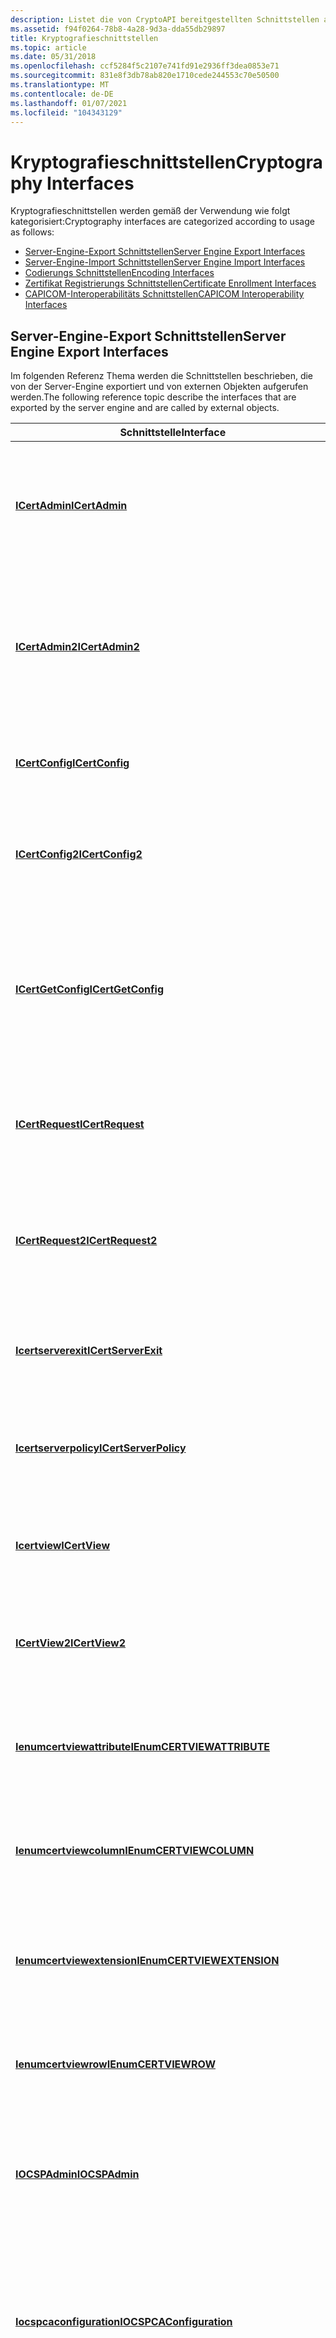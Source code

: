 ```yaml
---
description: Listet die von CryptoAPI bereitgestellten Schnittstellen auf.
ms.assetid: f94f0264-78b8-4a28-9d3a-dda55db29897
title: Kryptografieschnittstellen
ms.topic: article
ms.date: 05/31/2018
ms.openlocfilehash: ccf5284f5c2107e741fd91e2936ff3dea0853e71
ms.sourcegitcommit: 831e8f3db78ab820e1710cede244553c70e50500
ms.translationtype: MT
ms.contentlocale: de-DE
ms.lasthandoff: 01/07/2021
ms.locfileid: "104343129"
---
```

# <a name="cryptography-interfaces"></a><span data-ttu-id="37652-103">Kryptografieschnittstellen</span><span class="sxs-lookup"><span data-stu-id="37652-103">Cryptography Interfaces</span></span>

<span data-ttu-id="37652-104">Kryptografieschnittstellen werden gemäß der Verwendung wie folgt kategorisiert:</span><span class="sxs-lookup"><span data-stu-id="37652-104">Cryptography interfaces are categorized according to usage as follows:</span></span>

-   [<span data-ttu-id="37652-105">Server-Engine-Export Schnittstellen</span><span class="sxs-lookup"><span data-stu-id="37652-105">Server Engine Export Interfaces</span></span>](#server-engine-export-interfaces)
-   [<span data-ttu-id="37652-106">Server-Engine-Import Schnittstellen</span><span class="sxs-lookup"><span data-stu-id="37652-106">Server Engine Import Interfaces</span></span>](#server-engine-import-interfaces)
-   [<span data-ttu-id="37652-107">Codierungs Schnittstellen</span><span class="sxs-lookup"><span data-stu-id="37652-107">Encoding Interfaces</span></span>](#encoding-interfaces)
-   [<span data-ttu-id="37652-108">Zertifikat Registrierungs Schnittstellen</span><span class="sxs-lookup"><span data-stu-id="37652-108">Certificate Enrollment Interfaces</span></span>](#certificate-enrollment-interfaces)
-   [<span data-ttu-id="37652-109">CAPICOM-Interoperabilitäts Schnittstellen</span><span class="sxs-lookup"><span data-stu-id="37652-109">CAPICOM Interoperability Interfaces</span></span>](#capicom-interoperability-interfaces)

## <a name="server-engine-export-interfaces"></a><span data-ttu-id="37652-110">Server-Engine-Export Schnittstellen</span><span class="sxs-lookup"><span data-stu-id="37652-110">Server Engine Export Interfaces</span></span>

<span data-ttu-id="37652-111">Im folgenden Referenz Thema werden die Schnittstellen beschrieben, die von der Server-Engine exportiert und von externen Objekten aufgerufen werden.</span><span class="sxs-lookup"><span data-stu-id="37652-111">The following reference topic describe the interfaces that are exported by the server engine and are called by external objects.</span></span>



| <span data-ttu-id="37652-112">Schnittstelle</span><span class="sxs-lookup"><span data-stu-id="37652-112">Interface</span></span>                                                                | <span data-ttu-id="37652-113">BESCHREIBUNG</span><span class="sxs-lookup"><span data-stu-id="37652-113">Description</span></span>                                                                                                                                                                                                                                     |
|--------------------------------------------------------------------------|-------------------------------------------------------------------------------------------------------------------------------------------------------------------------------------------------------------------------------------------------|
| [<span data-ttu-id="37652-114">**ICertAdmin**</span><span class="sxs-lookup"><span data-stu-id="37652-114">**ICertAdmin**</span></span>](/windows/desktop/api/Certadm/nn-certadm-icertadmin)                                         | <span data-ttu-id="37652-115">Wird von Verwaltungsprogrammen zur Verwaltung von Anforderungen, Zertifikaten und Widerruf verwendet.</span><span class="sxs-lookup"><span data-stu-id="37652-115">Used by administration programs to manage requests, certificates, and revocations.</span></span>                                                                                                                                                              |
| [<span data-ttu-id="37652-116">**ICertAdmin2**</span><span class="sxs-lookup"><span data-stu-id="37652-116">**ICertAdmin2**</span></span>](/windows/desktop/api/Certadm/nn-certadm-icertadmin2)                                       | <span data-ttu-id="37652-117">Wird von Verwaltungsprogrammen zur Verwaltung von Anforderungen, Zertifikaten und Widerruf verwendet.</span><span class="sxs-lookup"><span data-stu-id="37652-117">Used by administration programs to manage requests, certificates, and revocations.</span></span> <span data-ttu-id="37652-118">Ersetzt [**ICertAdmin**](/windows/desktop/api/Certadm/nn-certadm-icertadmin).</span><span class="sxs-lookup"><span data-stu-id="37652-118">Supersedes [**ICertAdmin**](/windows/desktop/api/Certadm/nn-certadm-icertadmin).</span></span>                                                                                                                 |
| [<span data-ttu-id="37652-119">**ICertConfig**</span><span class="sxs-lookup"><span data-stu-id="37652-119">**ICertConfig**</span></span>](/windows/desktop/api/Certcli/nn-certcli-icertconfig)                                       | <span data-ttu-id="37652-120">Wird von Clients verwendet, um Informationen zu den verfügbaren Servern zu erhalten.</span><span class="sxs-lookup"><span data-stu-id="37652-120">Used by clients to get information about the available servers.</span></span>                                                                                                                                                                                 |
| [<span data-ttu-id="37652-121">**ICertConfig2**</span><span class="sxs-lookup"><span data-stu-id="37652-121">**ICertConfig2**</span></span>](/windows/desktop/api/Certcli/nn-certcli-icertconfig2)                                     | <span data-ttu-id="37652-122">Wird von Clients verwendet, um Informationen zu den verfügbaren Servern zu erhalten.</span><span class="sxs-lookup"><span data-stu-id="37652-122">Used by clients to get information about the available servers.</span></span> <span data-ttu-id="37652-123">Ersetzt [**ICertConfig**](/windows/desktop/api/Certcli/nn-certcli-icertconfig).</span><span class="sxs-lookup"><span data-stu-id="37652-123">Supersedes [**ICertConfig**](/windows/desktop/api/Certcli/nn-certcli-icertconfig).</span></span>                                                                                                                                  |
| [<span data-ttu-id="37652-124">**ICertGetConfig**</span><span class="sxs-lookup"><span data-stu-id="37652-124">**ICertGetConfig**</span></span>](/windows/desktop/api/Certcli/nn-certcli-icertgetconfig)                                 | <span data-ttu-id="37652-125">Stellt Funktionen bereit, mit denen die während der Client Installation angegebenen öffentlichen Konfigurationsdaten für einen [*Zertifikat Dienst*](../secgloss/c-gly.md) Server abgerufen werden.</span><span class="sxs-lookup"><span data-stu-id="37652-125">Provides functionality for retrieving the public configuration data (specified during client setup) for a [*Certificate Services*](../secgloss/c-gly.md) server.</span></span>                |
| [<span data-ttu-id="37652-126">**ICertRequest**</span><span class="sxs-lookup"><span data-stu-id="37652-126">**ICertRequest**</span></span>](/windows/desktop/api/Certcli/nn-certcli-icertrequest)                                     | <span data-ttu-id="37652-127">Wird verwendet, um eine Anforderung an den Server zu senden und die Ergebnisse der Anforderung zu erhalten.</span><span class="sxs-lookup"><span data-stu-id="37652-127">Used to send a request to the server and get the results of the request.</span></span>                                                                                                                                                                        |
| [<span data-ttu-id="37652-128">**ICertRequest2**</span><span class="sxs-lookup"><span data-stu-id="37652-128">**ICertRequest2**</span></span>](/windows/desktop/api/Certcli/nn-certcli-icertrequest2)                                   | <span data-ttu-id="37652-129">Wird verwendet, um eine Anforderung an den Server zu senden und die Ergebnisse der Anforderung zu erhalten.</span><span class="sxs-lookup"><span data-stu-id="37652-129">Used to send a request to the server and get the results of the request.</span></span> <span data-ttu-id="37652-130">Ersetzt [**ICertRequest**](/windows/desktop/api/Certcli/nn-certcli-icertrequest).</span><span class="sxs-lookup"><span data-stu-id="37652-130">Supersedes [**ICertRequest**](/windows/desktop/api/Certcli/nn-certcli-icertrequest).</span></span>                                                                                                                       |
| [<span data-ttu-id="37652-131">**Icertserverexit**</span><span class="sxs-lookup"><span data-stu-id="37652-131">**ICertServerExit**</span></span>](/windows/desktop/api/Certif/nn-certif-icertserverexit)                               | <span data-ttu-id="37652-132">Wird von [Exit-Modulen](exit-modules.md) verwendet, um Zertifikat-und Anforderungs Eigenschaften zu erhalten.</span><span class="sxs-lookup"><span data-stu-id="37652-132">Used by [exit modules](exit-modules.md) to get certificate and request properties.</span></span>                                                                                                                                                             |
| [<span data-ttu-id="37652-133">**Icertserverpolicy**</span><span class="sxs-lookup"><span data-stu-id="37652-133">**ICertServerPolicy**</span></span>](/windows/desktop/api/Certif/nn-certif-icertserverpolicy)                           | <span data-ttu-id="37652-134">Wird vom- [Richtlinien Modul](policy-modules.md) verwendet, um Zertifikat-und Anforderungs Eigenschaften zu erhalten und festzulegen.</span><span class="sxs-lookup"><span data-stu-id="37652-134">Used by the [policy module](policy-modules.md) to get and set certificate and request properties.</span></span>                                                                                                                                              |
| [<span data-ttu-id="37652-135">**Icertview**</span><span class="sxs-lookup"><span data-stu-id="37652-135">**ICertView**</span></span>](/windows/desktop/api/Certview/nn-certview-icertview)                                           | <span data-ttu-id="37652-136">Wird von Clients zum [Anzeigen der Zertifikat Dienst Datenbank](viewing-the-certificate-services-database.md)verwendet.</span><span class="sxs-lookup"><span data-stu-id="37652-136">Used by clients for [viewing the Certificate Services database](viewing-the-certificate-services-database.md).</span></span>                                                                                                                                 |
| [<span data-ttu-id="37652-137">**ICertView2**</span><span class="sxs-lookup"><span data-stu-id="37652-137">**ICertView2**</span></span>](/windows/desktop/api/Certview/nn-certview-icertview2)                                         | <span data-ttu-id="37652-138">Wird von Clients zum Anzeigen der Zertifikat Dienst Datenbank verwendet.</span><span class="sxs-lookup"><span data-stu-id="37652-138">Used by clients for viewing the Certificate Services database.</span></span> <span data-ttu-id="37652-139">Ersetzt [**icertview**](/windows/desktop/api/Certview/nn-certview-icertview).</span><span class="sxs-lookup"><span data-stu-id="37652-139">Supersedes [**ICertView**](/windows/desktop/api/Certview/nn-certview-icertview).</span></span>                                                                                                                                       |
| [<span data-ttu-id="37652-140">**Ienumcertviewattribute**</span><span class="sxs-lookup"><span data-stu-id="37652-140">**IEnumCERTVIEWATTRIBUTE**</span></span>](/windows/desktop/api/Certview/nn-certview-ienumcertviewattribute)                 | <span data-ttu-id="37652-141">Wird von Clients verwendet, um auf die Zertifikat Attribute für eine Zeile in der Zertifikat Dienst Ansicht zuzugreifen.</span><span class="sxs-lookup"><span data-stu-id="37652-141">Used by clients to access the certificate attributes for a row in the Certificate Services view.</span></span>                                                                                                                                                |
| [<span data-ttu-id="37652-142">**Ienumcertviewcolumn**</span><span class="sxs-lookup"><span data-stu-id="37652-142">**IEnumCERTVIEWCOLUMN**</span></span>](/windows/desktop/api/Certview/nn-certview-ienumcertviewcolumn)                       | <span data-ttu-id="37652-143">Wird von Clients verwendet, um auf die Datenspalten einer Zeile in der Zertifikat Dienst Ansicht zuzugreifen.</span><span class="sxs-lookup"><span data-stu-id="37652-143">Used by clients to access the data columns of a row in the Certificate Services view.</span></span>                                                                                                                                                           |
| [<span data-ttu-id="37652-144">**Ienumcertviewextension**</span><span class="sxs-lookup"><span data-stu-id="37652-144">**IEnumCERTVIEWEXTENSION**</span></span>](/windows/desktop/api/Certview/nn-certview-ienumcertviewextension)                 | <span data-ttu-id="37652-145">Wird von Clients verwendet, um auf die Zertifikat Erweiterungs Daten für eine Zeile in der Zertifikat Dienst Ansicht zuzugreifen.</span><span class="sxs-lookup"><span data-stu-id="37652-145">Used by clients to access the certificate extension data for a row in the Certificate Services view.</span></span>                                                                                                                                            |
| [<span data-ttu-id="37652-146">**Ienumcertviewrow**</span><span class="sxs-lookup"><span data-stu-id="37652-146">**IEnumCERTVIEWROW**</span></span>](/windows/desktop/api/Certview/nn-certview-ienumcertviewrow)                             | <span data-ttu-id="37652-147">Wird von Clients verwendet, um die Zeilen der Zertifikat Dienst Ansicht aufzulisten.</span><span class="sxs-lookup"><span data-stu-id="37652-147">Used by clients to enumerate the rows of the Certificate Services view.</span></span>                                                                                                                                                                         |
| [<span data-ttu-id="37652-148">**IOCSPAdmin**</span><span class="sxs-lookup"><span data-stu-id="37652-148">**IOCSPAdmin**</span></span>](/windows/desktop/api/certadm/nn-certadm-iocspadmin)                                         | <span data-ttu-id="37652-149">Wird von Verwaltungsprogrammen verwendet, um OCSP-responderserver (Online Certificate Status-Protokoll) zu konfigurieren.</span><span class="sxs-lookup"><span data-stu-id="37652-149">Used by administration programs to configure Online Certificate Status Protocol (OCSP) responder servers.</span></span>                                                                                                                                       |
| [<span data-ttu-id="37652-150">**Iocspcaconfiguration**</span><span class="sxs-lookup"><span data-stu-id="37652-150">**IOCSPCAConfiguration**</span></span>](/windows/desktop/api/Certadm/nn-certadm-iocspcaconfiguration)                     | <span data-ttu-id="37652-151">Stellt Funktionen bereit, mit denen ein OCSP-Beantworter-Dienst zum Verarbeiten von Status Anforderungen für eine bestimmte [*Zertifizierungs*](../secgloss/c-gly.md) Stelle konfiguriert werden können.</span><span class="sxs-lookup"><span data-stu-id="37652-151">Provides functionality to configure an OCSP responder service to handle status requests for a specific [*certification authority*](../secgloss/c-gly.md) (CA).</span></span><br/> |
| [<span data-ttu-id="37652-152">**Iocspcaconfigurationcollection**</span><span class="sxs-lookup"><span data-stu-id="37652-152">**IOCSPCAConfigurationCollection**</span></span>](/windows/desktop/api/Certadm/nn-certadm-iocspcaconfigurationcollection) | <span data-ttu-id="37652-153">Stellt Funktionen zum Verwalten der Zertifizierungsstellen Konfigurationen bereit, für die ein OCSP-Beantworter-Dienst Anforderungen verarbeiten kann.</span><span class="sxs-lookup"><span data-stu-id="37652-153">Provides functionality to manage the CA configurations for which an OCSP responder service can handle requests.</span></span>                                                                                                                                 |
| [<span data-ttu-id="37652-154">**Iocspproperty**</span><span class="sxs-lookup"><span data-stu-id="37652-154">**IOCSPProperty**</span></span>](/windows/desktop/api/Certadm/nn-certadm-iocspproperty)                                   | <span data-ttu-id="37652-155">Stellt Funktionen zum Konfigurieren eines OCSP-Beantworter-Server Attributs bereit.</span><span class="sxs-lookup"><span data-stu-id="37652-155">Provides functionality to configure an OCSP responder server attribute.</span></span>                                                                                                                                                                         |
| [<span data-ttu-id="37652-156">**Iocsppropertycollection**</span><span class="sxs-lookup"><span data-stu-id="37652-156">**IOCSPPropertyCollection**</span></span>](/windows/desktop/api/Certadm/nn-certadm-iocsppropertycollection)               | <span data-ttu-id="37652-157">Wird von Verwaltungsprogrammen zum Verwalten von OCSP-Beantworter-Server Attributen verwendet.</span><span class="sxs-lookup"><span data-stu-id="37652-157">Used by administration programs to manage OCSP responder server attributes.</span></span>                                                                                                                                                                     |



 

## <a name="server-engine-import-interfaces"></a><span data-ttu-id="37652-158">Server-Engine-Import Schnittstellen</span><span class="sxs-lookup"><span data-stu-id="37652-158">Server Engine Import Interfaces</span></span>

<span data-ttu-id="37652-159">In den folgenden Referenz Themen werden die Schnittstellen beschrieben, die von der Server-Engine importiert werden.</span><span class="sxs-lookup"><span data-stu-id="37652-159">The following reference topics describe the interfaces that are imported by the server engine.</span></span>



| <span data-ttu-id="37652-160">Schnittstelle</span><span class="sxs-lookup"><span data-stu-id="37652-160">Interface</span></span>                                      | <span data-ttu-id="37652-161">BESCHREIBUNG</span><span class="sxs-lookup"><span data-stu-id="37652-161">Description</span></span>                                                                                                                            |
|------------------------------------------------|----------------------------------------------------------------------------------------------------------------------------------------|
| [<span data-ttu-id="37652-162">**Icertexit**</span><span class="sxs-lookup"><span data-stu-id="37652-162">**ICertExit**</span></span>](/windows/desktop/api/Certexit/nn-certexit-icertexit)                 | <span data-ttu-id="37652-163">Exportiert durch Exit-Module.</span><span class="sxs-lookup"><span data-stu-id="37652-163">Exported by exit modules.</span></span> <span data-ttu-id="37652-164">Wird von der Server-Engine verwendet, um fertige Zertifikate und Sperrinformationen bereitzustellen.</span><span class="sxs-lookup"><span data-stu-id="37652-164">Used by the server engine to deliver finished certificates and revocation information.</span></span>                       |
| [<span data-ttu-id="37652-165">**ICertExit2**</span><span class="sxs-lookup"><span data-stu-id="37652-165">**ICertExit2**</span></span>](/windows/desktop/api/Certexit/nn-certexit-icertexit2)               | <span data-ttu-id="37652-166">Fügt [**icertexit**](/windows/desktop/api/Certexit/nn-certexit-icertexit)die [**getmanagemodule**](/windows/desktop/api/Certexit/nf-certexit-icertexit2-getmanagemodule) -Methode hinzu.</span><span class="sxs-lookup"><span data-stu-id="37652-166">Adds the [**GetManageModule**](/windows/desktop/api/Certexit/nf-certexit-icertexit2-getmanagemodule) method to [**ICertExit**](/windows/desktop/api/Certexit/nn-certexit-icertexit).</span></span>                               |
| [<span data-ttu-id="37652-167">**Icertmanagemodule**</span><span class="sxs-lookup"><span data-stu-id="37652-167">**ICertManageModule**</span></span>](/windows/desktop/api/Certmod/nn-certmod-icertmanagemodule) | <span data-ttu-id="37652-168">Exportiert nach Richtlinien-oder Beendigungs Modulen.</span><span class="sxs-lookup"><span data-stu-id="37652-168">Exported by policy or exit modules.</span></span> <span data-ttu-id="37652-169">Wird verwendet, um Modul Informationen anzuzeigen oder um eine Benutzeroberfläche für die Konfiguration des Moduls anzuzeigen.</span><span class="sxs-lookup"><span data-stu-id="37652-169">Used to display module information or to display a user interface for configuration of the module.</span></span> |
| [<span data-ttu-id="37652-170">**Icertpolicy**</span><span class="sxs-lookup"><span data-stu-id="37652-170">**ICertPolicy**</span></span>](/windows/desktop/api/Certpol/nn-certpol-icertpolicy)             | <span data-ttu-id="37652-171">Wird vom-Richtlinien Modul exportiert.</span><span class="sxs-lookup"><span data-stu-id="37652-171">Exported by the policy module.</span></span> <span data-ttu-id="37652-172">Wird von der Server-Engine verwendet, um Anforderungen zu überprüfen und Eigenschaften für Zertifikate zu erhalten.</span><span class="sxs-lookup"><span data-stu-id="37652-172">Used by the server engine to check requests and get properties for certificates.</span></span>                        |
| [<span data-ttu-id="37652-173">**ICertPolicy2**</span><span class="sxs-lookup"><span data-stu-id="37652-173">**ICertPolicy2**</span></span>](/windows/desktop/api/Certpol/nn-certpol-icertpolicy2)           | <span data-ttu-id="37652-174">Fügt [**icertpolicy**](/windows/desktop/api/Certpol/nn-certpol-icertpolicy)die [**getmanagemodule**](/windows/desktop/api/Certpol/nf-certpol-icertpolicy2-getmanagemodule) -Methode hinzu.</span><span class="sxs-lookup"><span data-stu-id="37652-174">Adds the [**GetManageModule**](/windows/desktop/api/Certpol/nf-certpol-icertpolicy2-getmanagemodule) method to [**ICertPolicy**](/windows/desktop/api/Certpol/nn-certpol-icertpolicy).</span></span>                         |



 

## <a name="encoding-interfaces"></a><span data-ttu-id="37652-175">Codierungs Schnittstellen</span><span class="sxs-lookup"><span data-stu-id="37652-175">Encoding Interfaces</span></span>

<span data-ttu-id="37652-176">In den folgenden Referenz Themen werden die Schnittstellen beschrieben, die von [Erweiterungs Handlern](writing-custom-extension-handlers.md) exportiert und durch das-Richtlinien Modul importiert werden können.</span><span class="sxs-lookup"><span data-stu-id="37652-176">The following reference topics describe the interfaces that can be exported by [extension handlers](writing-custom-extension-handlers.md) and are imported by the policy module.</span></span>



| <span data-ttu-id="37652-177">Schnittstelle</span><span class="sxs-lookup"><span data-stu-id="37652-177">Interface</span></span>                                                | <span data-ttu-id="37652-178">BESCHREIBUNG</span><span class="sxs-lookup"><span data-stu-id="37652-178">Description</span></span>                                                                                                                                                                                                                                   |
|----------------------------------------------------------|-----------------------------------------------------------------------------------------------------------------------------------------------------------------------------------------------------------------------------------------------|
| [<span data-ttu-id="37652-179">**Icertencodealtname**</span><span class="sxs-lookup"><span data-stu-id="37652-179">**ICertEncodeAltName**</span></span>](/windows/desktop/api/Certenc/nn-certenc-icertencodealtname)         | <span data-ttu-id="37652-180">Wird vom- [Richtlinien Modul](policy-modules.md) verwendet, um alternative namens Erweiterungen zu verarbeiten.</span><span class="sxs-lookup"><span data-stu-id="37652-180">Used by the [policy module](policy-modules.md) to handle alternate name extensions.</span></span>                                                                                                                                                          |
| [<span data-ttu-id="37652-181">**Icertencodebitstring**</span><span class="sxs-lookup"><span data-stu-id="37652-181">**ICertEncodeBitString**</span></span>](/windows/desktop/api/Certenc/nn-certenc-icertencodebitstring)     | <span data-ttu-id="37652-182">Wird vom-Richtlinien Modul verwendet, um in Zertifikat Erweiterungen verwendete Bitzeichenfolgen zu verarbeiten.</span><span class="sxs-lookup"><span data-stu-id="37652-182">Used by the policy module to handle bit strings used in certificate extensions.</span></span>                                                                                                                                                               |
| [<span data-ttu-id="37652-183">**Icertencodecrldistinfo**</span><span class="sxs-lookup"><span data-stu-id="37652-183">**ICertEncodeCRLDistInfo**</span></span>](/windows/desktop/api/Certenc/nn-certenc-icertencodecrldistinfo) | <span data-ttu-id="37652-184">Wird vom-Richtlinien Modul verwendet, um die in Zertifikat Erweiterungen verwendeten CRL-Verteilungs Informations Arrays [*zu verarbeiten.*](../secgloss/c-gly.md)</span><span class="sxs-lookup"><span data-stu-id="37652-184">Used by the policy module to handle [*certificate revocation list*](../secgloss/c-gly.md) (CRL) distribution information arrays used in certificate extensions.</span></span> |
| [<span data-ttu-id="37652-185">**Icertencodedatearray**</span><span class="sxs-lookup"><span data-stu-id="37652-185">**ICertEncodeDateArray**</span></span>](/windows/desktop/api/Certenc/nn-certenc-icertencodedatearray)     | <span data-ttu-id="37652-186">Wird vom-Richtlinien Modul verwendet, um **Datums** Arrays zu verarbeiten, die in Zertifikat Erweiterungen verwendet werden.</span><span class="sxs-lookup"><span data-stu-id="37652-186">Used by the policy module to handle **Date** arrays used in certificate extensions.</span></span>                                                                                                                                                           |
| [<span data-ttu-id="37652-187">**Icertencodelta ongarray**</span><span class="sxs-lookup"><span data-stu-id="37652-187">**ICertEncodeLongArray**</span></span>](/windows/desktop/api/Certenc/nn-certenc-icertencodelongarray)     | <span data-ttu-id="37652-188">Wird vom-Richtlinien Modul verwendet, um **lange** Arrays zu verarbeiten, die in Zertifikat Erweiterungen verwendet werden.</span><span class="sxs-lookup"><span data-stu-id="37652-188">Used by the policy module to handle **Long** arrays used in certificate extensions.</span></span>                                                                                                                                                           |
| [<span data-ttu-id="37652-189">**Icertencodestringarray**</span><span class="sxs-lookup"><span data-stu-id="37652-189">**ICertEncodeStringArray**</span></span>](/windows/desktop/api/Certenc/nn-certenc-icertencodestringarray) | <span data-ttu-id="37652-190">Wird vom Richtlinien Modul verwendet, um **Zeichen** folgen Arrays zu verarbeiten, die in Zertifikat Erweiterungen verwendet werden.</span><span class="sxs-lookup"><span data-stu-id="37652-190">Used by the policy module to handle **STRING** arrays used in certificate extensions.</span></span>                                                                                                                                                         |



 

## <a name="certificate-enrollment-interfaces"></a><span data-ttu-id="37652-191">Zertifikat Registrierungs Schnittstellen</span><span class="sxs-lookup"><span data-stu-id="37652-191">Certificate Enrollment Interfaces</span></span>

<span data-ttu-id="37652-192">In diesem Abschnitt werden die Objekte, Methoden und Eigenschaften der Zertifikat Registrierungs Steuerung sowie das Objekt, die Methoden und die Eigenschaften beschrieben, die in der Smartcard-Registrierungs Steuerung zur Verfügung stehen.</span><span class="sxs-lookup"><span data-stu-id="37652-192">This section describes the objects, methods and properties of the Certificate Enrollment Control and the object, methods, and properties available in Smart Card Enrollment Control.</span></span> <span data-ttu-id="37652-193">Hierzu gehören die folgenden Schnittstellen.</span><span class="sxs-lookup"><span data-stu-id="37652-193">These include the following interfaces.</span></span>



| <span data-ttu-id="37652-194">Schnittstelle</span><span class="sxs-lookup"><span data-stu-id="37652-194">Interface</span></span>                                                                                  | <span data-ttu-id="37652-195">BESCHREIBUNG</span><span class="sxs-lookup"><span data-stu-id="37652-195">Description</span></span>                                                                                                                                                                                                      |
|--------------------------------------------------------------------------------------------|------------------------------------------------------------------------------------------------------------------------------------------------------------------------------------------------------------------|
| [<span data-ttu-id="37652-196">**Icenroll**</span><span class="sxs-lookup"><span data-stu-id="37652-196">**ICEnroll**</span></span>](/windows/desktop/api/Xenroll/nn-xenroll-icenroll)                                                               | <span data-ttu-id="37652-197">Eine von mehreren Schnittstellen, die das Zertifikat Registrierungs Steuerelement darstellen.</span><span class="sxs-lookup"><span data-stu-id="37652-197">One of several interfaces that represent the Certificate Enrollment Control.</span></span> <span data-ttu-id="37652-198">Dies ist in erster Linie von Interesse, wenn Sie keine Automatisierung verwenden.</span><span class="sxs-lookup"><span data-stu-id="37652-198">It is primarily of interest if you are not using Automation.</span></span>                                                                        |
| [<span data-ttu-id="37652-199">**ICEnroll2**</span><span class="sxs-lookup"><span data-stu-id="37652-199">**ICEnroll2**</span></span>](/windows/desktop/api/Xenroll/nn-xenroll-icenroll2)                                                             | <span data-ttu-id="37652-200">Eine von mehreren Schnittstellen, die das Zertifikat Registrierungs Steuerelement darstellen.</span><span class="sxs-lookup"><span data-stu-id="37652-200">One of several interfaces that represent the Certificate Enrollment Control.</span></span> <span data-ttu-id="37652-201">Dies ist in erster Linie von Interesse, wenn Sie keine Automatisierung verwenden.</span><span class="sxs-lookup"><span data-stu-id="37652-201">It is primarily of interest if you are not using Automation.</span></span>                                                                        |
| [<span data-ttu-id="37652-202">**ICEnroll3**</span><span class="sxs-lookup"><span data-stu-id="37652-202">**ICEnroll3**</span></span>](/windows/desktop/api/Xenroll/nn-xenroll-icenroll3)                                                             | <span data-ttu-id="37652-203">Eine von mehreren Schnittstellen, die das Zertifikat Registrierungs Steuerelement darstellen.</span><span class="sxs-lookup"><span data-stu-id="37652-203">One of several interfaces that represent the Certificate Enrollment Control.</span></span> <span data-ttu-id="37652-204">Dies ist in erster Linie von Interesse, wenn Sie keine Automatisierung verwenden.</span><span class="sxs-lookup"><span data-stu-id="37652-204">It is primarily of interest if you are not using Automation.</span></span>                                                                        |
| [<span data-ttu-id="37652-205">**Icertificateregistrimentpolicyserversetup**</span><span class="sxs-lookup"><span data-stu-id="37652-205">**ICertificateEnrollmentPolicyServerSetup**</span></span>](/windows/desktop/api/Casetup/nn-casetup-icertificateenrollmentpolicyserversetup) | <span data-ttu-id="37652-206">Stellt den CEP-Webdienst (Certificate Anmeldungs Richtlinie) in Active Directory Zertifikat Diensten (ADCs) dar.</span><span class="sxs-lookup"><span data-stu-id="37652-206">Represents the Certificate Enrollment Policy (CEP) Web Service within Active Directory Certificate Services (ADCS).</span></span> <span data-ttu-id="37652-207">Der-Dienst ermöglicht Benutzern und Computern das Abrufen von Informationen zur Zertifikat Registrierungs Richtlinie.</span><span class="sxs-lookup"><span data-stu-id="37652-207">The service enables users and computers to obtain certificate enrollment policy information.</span></span> |
| [<span data-ttu-id="37652-208">**Icertificateregistrimentserversetup**</span><span class="sxs-lookup"><span data-stu-id="37652-208">**ICertificateEnrollmentServerSetup**</span></span>](/windows/desktop/api/Casetup/nn-casetup-icertificateenrollmentserversetup)             | <span data-ttu-id="37652-209">Stellt die Zertifikatregistrierungs-Webdienst (CES) innerhalb von ADCs dar.</span><span class="sxs-lookup"><span data-stu-id="37652-209">Represents the Certificate Enrollment Web Service (CES) within ADCS.</span></span> <span data-ttu-id="37652-210">Der-Dienst ermöglicht Benutzern und Computern das registrieren und erneuern von Zertifikaten.</span><span class="sxs-lookup"><span data-stu-id="37652-210">The service enables users and computers to enroll for and renew certificates.</span></span>                                                               |
| [<span data-ttu-id="37652-211">**ICEnroll4**</span><span class="sxs-lookup"><span data-stu-id="37652-211">**ICEnroll4**</span></span>](/windows/desktop/api/Xenroll/nn-xenroll-icenroll4)                                                             | <span data-ttu-id="37652-212">Eine von mehreren Schnittstellen, die das Zertifikat Registrierungs Steuerelement darstellen.</span><span class="sxs-lookup"><span data-stu-id="37652-212">One of several interfaces that represent the Certificate Enrollment Control.</span></span> <span data-ttu-id="37652-213">Dies ist in erster Linie von Interesse, wenn Sie keine Automatisierung verwenden.</span><span class="sxs-lookup"><span data-stu-id="37652-213">It is primarily of interest if you are not using Automation.</span></span>                                                                        |
| [<span data-ttu-id="37652-214">**Ienroll**</span><span class="sxs-lookup"><span data-stu-id="37652-214">**IEnroll**</span></span>](/windows/desktop/api/Xenroll/nn-xenroll-ienroll)                                                                 | <span data-ttu-id="37652-215">Eine von mehreren Schnittstellen, die das Zertifikat Registrierungs Steuerelement darstellen.</span><span class="sxs-lookup"><span data-stu-id="37652-215">One of several interfaces that represent the Certificate Enrollment Control.</span></span> <span data-ttu-id="37652-216">Die Schnittstelle ist in erster Linie von Interesse, wenn Sie keine Automatisierung verwenden.</span><span class="sxs-lookup"><span data-stu-id="37652-216">The interface is primarily of interest if you are not using Automation.</span></span>                                                             |
| [<span data-ttu-id="37652-217">**IEnroll2**</span><span class="sxs-lookup"><span data-stu-id="37652-217">**IEnroll2**</span></span>](/windows/desktop/api/Xenroll/nn-xenroll-ienroll2)                                                               | <span data-ttu-id="37652-218">Eine von mehreren Schnittstellen, die das Zertifikat Registrierungs Steuerelement darstellen.</span><span class="sxs-lookup"><span data-stu-id="37652-218">One of several interfaces that represent the Certificate Enrollment Control.</span></span> <span data-ttu-id="37652-219">Die Schnittstelle ist in erster Linie von Interesse, wenn Sie keine Automatisierung verwenden.</span><span class="sxs-lookup"><span data-stu-id="37652-219">The interface is primarily of interest if you are not using Automation.</span></span>                                                             |
| [<span data-ttu-id="37652-220">**IEnroll4**</span><span class="sxs-lookup"><span data-stu-id="37652-220">**IEnroll4**</span></span>](/windows/desktop/api/Xenroll/nn-xenroll-ienroll4)                                                               | <span data-ttu-id="37652-221">Eine von mehreren Schnittstellen, die das Zertifikat Registrierungs Steuerelement darstellen.</span><span class="sxs-lookup"><span data-stu-id="37652-221">One of several interfaces that represent the Certificate Enrollment Control.</span></span> <span data-ttu-id="37652-222">Die Schnittstelle ist in erster Linie von Interesse, wenn Sie keine Automatisierung verwenden.</span><span class="sxs-lookup"><span data-stu-id="37652-222">The interface is primarily of interest if you are not using Automation.</span></span>                                                             |
| [<span data-ttu-id="37652-223">**Iscrdenr**</span><span class="sxs-lookup"><span data-stu-id="37652-223">**ISCrdEnr**</span></span>](iscrdenr.md)                                                               | <span data-ttu-id="37652-224">Stellt die Smartcard-Registrierungs Steuerung dar.</span><span class="sxs-lookup"><span data-stu-id="37652-224">Represents the smart card enrollment control.</span></span> <span data-ttu-id="37652-225">Dies ist in erster Linie von Interesse, wenn Sie keine Automatisierung verwenden.</span><span class="sxs-lookup"><span data-stu-id="37652-225">It is primarily of interest if you are not using Automation.</span></span>                                                                                                       |



 

## <a name="capicom-interoperability-interfaces"></a><span data-ttu-id="37652-226">CAPICOM-Interoperabilitäts Schnittstellen</span><span class="sxs-lookup"><span data-stu-id="37652-226">CAPICOM Interoperability Interfaces</span></span>

<span data-ttu-id="37652-227">In den folgenden Referenz Themen werden die Schnittstellen beschrieben, mit denen die Ableitung von CryptoAPI mit CAPICOM 2,0 zusammenarbeiten kann.</span><span class="sxs-lookup"><span data-stu-id="37652-227">The following reference topics describe the interfaces that allow derivations of CryptoAPI to work together with CAPICOM 2.0.</span></span>



| <span data-ttu-id="37652-228">Schnittstelle</span><span class="sxs-lookup"><span data-stu-id="37652-228">Interface</span></span>                              | <span data-ttu-id="37652-229">BESCHREIBUNG</span><span class="sxs-lookup"><span data-stu-id="37652-229">Description</span></span>                                                                                                                                                                              |
|----------------------------------------|------------------------------------------------------------------------------------------------------------------------------------------------------------------------------------------|
| [<span data-ttu-id="37652-230">**Icertcontext**</span><span class="sxs-lookup"><span data-stu-id="37652-230">**ICertContext**</span></span>](icertcontext.md)   | <span data-ttu-id="37652-231">Bietet Zugriff auf den Kontext eines CAPICOM X. 509v3- [**Zertifikat**](certificate.md) Objekts.</span><span class="sxs-lookup"><span data-stu-id="37652-231">Provides access to the context of a CAPICOM X.509v3 [**Certificate**](certificate.md) object.</span></span> <span data-ttu-id="37652-232">In diesem Kontext kann das CAPICOM-Zertifikat in anderen Ableitungen von CryptoAPI verwendet werden.</span><span class="sxs-lookup"><span data-stu-id="37652-232">This context allows the CAPICOM certificate to be used in other derivations of CryptoAPI.</span></span> |
| [<span data-ttu-id="37652-233">**Icertstore**</span><span class="sxs-lookup"><span data-stu-id="37652-233">**ICertStore**</span></span>](icertstore.md)       | <span data-ttu-id="37652-234">Bietet Zugriff auf den Kontext eines CAPICOM- [**Speicher**](store.md) Objekts.</span><span class="sxs-lookup"><span data-stu-id="37652-234">Provides access to the context of a CAPICOM [**Store**](store.md) object.</span></span> <span data-ttu-id="37652-235">In diesem Kontext kann der CAPICOM-Zertifikat Speicher in anderen Ableitungen von CryptoAPI verwendet werden.</span><span class="sxs-lookup"><span data-stu-id="37652-235">This context allows the CAPICOM certificate store to be used in other derivations of CryptoAPI.</span></span>               |
| [<span data-ttu-id="37652-236">**Ichaincontext**</span><span class="sxs-lookup"><span data-stu-id="37652-236">**IChainContext**</span></span>](ichaincontext.md) | <span data-ttu-id="37652-237">Bietet Zugriff auf den Kontext eines CAPICOM- [**Ketten**](chain.md) Objekts.</span><span class="sxs-lookup"><span data-stu-id="37652-237">Provides access to the context of a CAPICOM [**Chain**](chain.md) object.</span></span> <span data-ttu-id="37652-238">In diesem Kontext kann die CAPICOM-Zertifikats Vertrauenskette in anderen Ableitungen von CryptoAPI verwendet werden.</span><span class="sxs-lookup"><span data-stu-id="37652-238">This context allows the CAPICOM certificate trust chain to be used in other derivations of CryptoAPI.</span></span>         |



 

 

 

